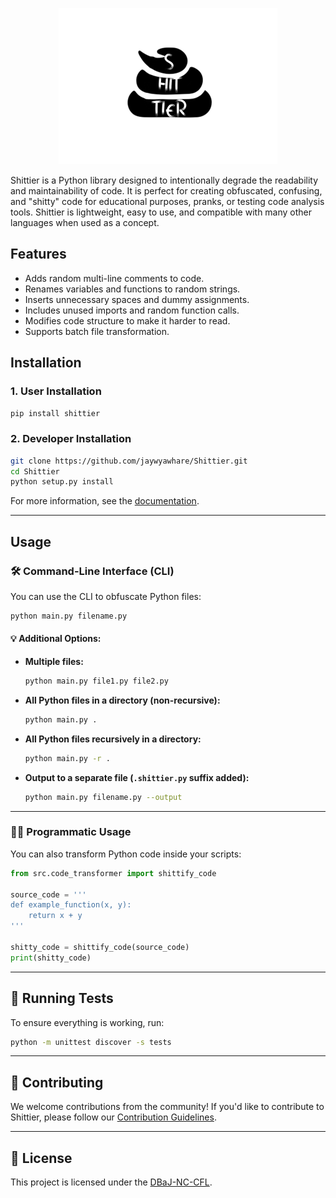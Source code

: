 <p align="center">
  <img src="./assets/Logo.png" alt="Shittier Logo">
</p>

Shittier is a Python library designed to intentionally degrade the readability and maintainability of code. It is perfect for creating obfuscated, confusing, and "shitty" code for educational purposes, pranks, or testing code analysis tools. Shittier is lightweight, easy to use, and compatible with many other languages when used as a concept.

## Features

- Adds random multi-line comments to code.
- Renames variables and functions to random strings.
- Inserts unnecessary spaces and dummy assignments.
- Includes unused imports and random function calls.
- Modifies code structure to make it harder to read.
- Supports batch file transformation.

## Installation

### 1. User Installation
```bash
pip install shittier
```

### 2. Developer Installation
```bash
git clone https://github.com/jaywyawhare/Shittier.git
cd Shittier
python setup.py install
```

For more information, see the [documentation](#).

---

## Usage

### 🛠️ Command-Line Interface (CLI)

You can use the CLI to obfuscate Python files:

```bash
python main.py filename.py
```

#### 💡 **Additional Options**:

- **Multiple files:**
  ```bash
  python main.py file1.py file2.py
  ```
- **All Python files in a directory (non-recursive):**
  ```bash
  python main.py .
  ```
- **All Python files recursively in a directory:**
  ```bash
  python main.py -r .
  ```
- **Output to a separate file (`.shittier.py` suffix added):**
  ```bash
  python main.py filename.py --output
  ```

---

### 🧑‍💻 Programmatic Usage

You can also transform Python code inside your scripts:

```python
from src.code_transformer import shittify_code

source_code = '''
def example_function(x, y):
    return x + y
'''

shitty_code = shittify_code(source_code)
print(shitty_code)
```

---

## 🧪 Running Tests

To ensure everything is working, run:

```bash
python -m unittest discover -s tests
```

---

## 🤝 Contributing

We welcome contributions from the community! If you'd like to contribute to Shittier, please follow our [Contribution Guidelines](CONTRIBUTING.md).

---

## 📜 License

This project is licensed under the [DBaJ-NC-CFL](./LICENSE).

